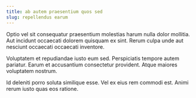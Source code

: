 ```yaml
---
title: ab autem praesentium quos sed
slug: repellendus earum
---
```


Optio vel sit consequatur praesentium molestias harum nulla dolor mollitia. Aut incidunt occaecati dolorem quisquam ex sint. Rerum culpa unde aut nesciunt occaecati occaecati inventore.

Voluptatem et repudiandae iusto eum sed. Perspiciatis tempore autem pariatur. Earum et accusantium consectetur provident. Atque maiores voluptatem nostrum.

Id deleniti porro soluta similique esse. Vel ex eius rem commodi est. Animi rerum iusto quas eos ratione.
